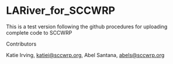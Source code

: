 # LARiver_for_SCCWRP

This is a test version following the github procedures for uploading complete code to SCCWRP


Contributors

Katie Irving, katiei@sccwrp.org, Abel Santana, abels@sccwrp.org



